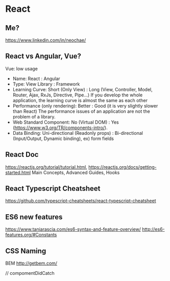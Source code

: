 # React

## Me?

<https://www.linkedin.com/in/neochae/>

## React vs Angular, Vue?

Vue: low usage

- Name: React : Angular
- Type: View Library : Framework
- Learning Curve: Short (Only View) : Long (View, Controller, Model, Router, Ajax, RxJs, Directive, Pipe...)
  If you develop the whole application, the learning curve is almost the same as each other
- Performance (only rendering): Better : Good (it is very slightly slower than React)
  The performance issues of an application are not the problem of a library.
- Web Standard Component: No (Virtual DOM) : Yes (<https://www.w3.org/TR/components-intro/>).
- Data Binding: Uni-directional (Readonly props) : Bi-directional (Input/Output, Dynamic binding), ex) form fields

## React Doc

<https://reactjs.org/tutorial/tutorial.html>, <https://reactjs.org/docs/getting-started.html> Main Concepts, Advanced Guides, Hooks

## React Typescript Cheatsheet

<https://github.com/typescript-cheatsheets/react-typescript-cheatsheet>

## ES6 new features

<https://www.taniarascia.com/es6-syntax-and-feature-overview/>
<http://es6-features.org/#Constants>

## CSS Naming

BEM <http://getbem.com/>

// compomentDidCatch
